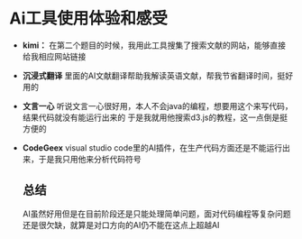 # Ai工具使用体验和感受

* **kimi：**
  在第二个题目的时候，我用此工具搜集了搜索文献的网站，能够直接给我相应网站链接
* **沉浸式翻译**
  里面的AI文献翻译帮助我解读英语文献，帮我节省翻译时间，挺好用的
* **文言一心**
  听说文言一心很好用，本人不会java的编程，想要用这个来写代码，结果代码就没有能运行出来的
  于是我就用他搜索d3.js的教程，这一点倒是挺方便的
* **CodeGeex**
  visual studio code里的AI插件，在生产代码方面还是不能运行出来，于是我只用他来分析代码符号
  
  ## 总结
  
  AI虽然好用但是在目前阶段还是只能处理简单问题，面对代码编程等复杂问题还是很欠缺，就算是对口方向的AI仍不能在这点上超越AI

